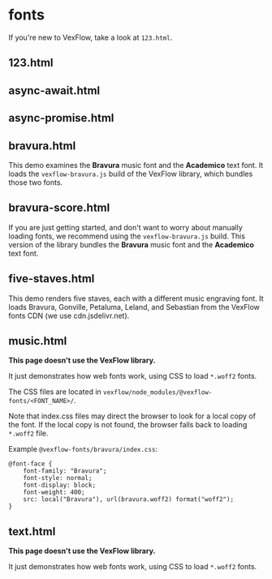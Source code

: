 # fonts

If you're new to VexFlow, take a look at `123.html`.

## 123.html

## async-await.html

## async-promise.html

## bravura.html

This demo examines the **Bravura** music font and the **Academico** text font. It loads the `vexflow-bravura.js` build of the VexFlow library, which bundles those two fonts.

## bravura-score.html

If you are just getting started, and don't want to worry about manually loading fonts, we recommend using the `vexflow-bravura.js` build.
This version of the library bundles the **Bravura** music font and the **Academico** text font.

## five-staves.html

This demo renders five staves, each with a different music engraving font. It loads Bravura, Gonville, Petaluma, Leland, and Sebastian from the VexFlow fonts CDN (we use cdn.jsdelivr.net).

## music.html

**This page doesn't use the VexFlow library.**

It just demonstrates how web fonts work, using CSS to load `*.woff2` fonts.

The CSS files are located in `vexflow/node_modules/@vexflow-fonts/<FONT_NAME>/`.

Note that index.css files may direct the browser to look for a local copy of the font.
If the local copy is not found, the browser falls back to loading `*.woff2` file.

Example `@vexflow-fonts/bravura/index.css`:

```
@font-face {
    font-family: "Bravura";
    font-style: normal;
    font-display: block;
    font-weight: 400;
    src: local("Bravura"), url(bravura.woff2) format("woff2");
}
```

## text.html

**This page doesn't use the VexFlow library.**

It just demonstrates how web fonts work, using CSS to load `*.woff2` fonts.

